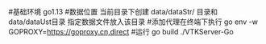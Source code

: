 #基础环境
  go1.13
#数据位置
  当前目录下创建 data/dataStr/ 目录和 data/dataUst目录
  指定数据文件放入该目录
#添加代理在终端下执行
go env -w GOPROXY=https://goproxy.cn,direct
#运行
  go build
  ./VTKServer-Go